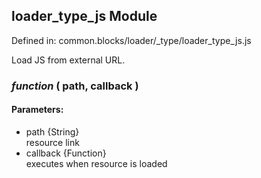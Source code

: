 ## loader_type_js Module

Defined in: common.blocks/loader/_type/loader_type_js.js

Load JS from external URL.

### *function* ( path, callback )

#### Parameters:

* path {String}<br/>
  resource link
* callback {Function}<br/>
  executes when resource is loaded

